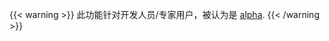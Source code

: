 ---
---
{{< warning >}}
此功能针对开发人员/专家用户，被认为是
[alpha](https://github.com/istio/community/blob/master/FEATURE-LIFECYCLE.md).
{{< /warning >}}
